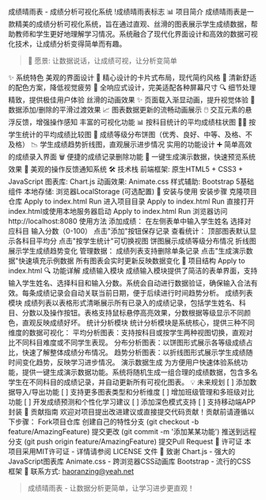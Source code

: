 成绩晴雨表 - 成绩分析可视化系统
!成绩晴雨表标志
📊 项目简介
成绩晴雨表是一款精美的成绩分析可视化系统，旨在通过直观、丝滑的图表展示学生成绩数据，帮助教师和学生更好地理解学习情况。系统融合了现代化界面设计和高效的数据可视化技术，让成绩分析变得简单而有趣。
> 📌 愿景: 让数据说话，让成绩可视，让分析变简单


✨ 系统特色
美观的界面设计
🎨 精心设计的卡片式布局，现代简约风格
🌈 清新舒适的配色方案，降低视觉疲劳
📱 全响应式设计，完美适配各种屏幕尺寸
🔍 细节处理精致，提供极佳用户体验
丝滑的动画效果
✨ 页面载入渐显动画，提升视觉体验
🔄 数据添加/删除的平滑过渡效果
📈 图表数据更新的流畅动画展示
🖱️ 交互元素的悬浮反馈，增强操作感知
丰富的可视化功能
📊 按科目统计的平均成绩柱状图
👨‍🎓 按学生统计的平均成绩比较图
🥧 成绩等级分布饼图（优秀、良好、中等、及格、不及格）
📉 学生成绩趋势折线图，直观展示进步情况
实用的功能设计
➕ 简单高效的成绩录入界面
🗑️ 便捷的成绩记录删除功能
🧪 一键生成演示数据，快速预览系统效果
🔔 美观的操作反馈通知系统
🛠️ 技术栈
前端框架: 原生HTML5 + CSS3 + JavaScript
图表库: Chart.js
动画效果: Animate.css
样式辅助: Bootstrap 5基础组件
本地存储: 浏览器LocalStorage (可选配置)
📲 安装与使用
安装步骤
克隆项目仓库
Apply to index.html
Run
进入项目目录
Apply to index.html
Run
直接打开index.html或使用本地服务器启动
Apply to index.html
Run
浏览器访问 http://localhost:8080
使用方法
添加成绩：
在左侧表单中输入学生姓名
选择对应科目
输入分数（0-100）
点击"添加"按钮保存记录
查看统计：
顶部图表默认显示各科目平均分
点击"按学生统计"可切换视图
饼图展示成绩等级分布情况
折线图展示学生成绩趋势变化
管理数据：
成绩列表支持删除单条记录
点击"生成演示数据"快速填充示例数据
所有图表会实时更新反映数据变化
📁 项目结构
Apply to index.html
🔍 功能详解
成绩输入模块
成绩输入模块提供了简洁的表单界面，支持输入学生姓名、选择科目和输入分数。系统会自动进行数据验证，确保输入合法有效。每条成绩记录会自动关联当前日期，便于后续进行时间趋势分析。
成绩列表模块
成绩列表以表格形式清晰展示所有已录入的成绩记录，包括学生姓名、科目、分数以及操作按钮。表格支持鼠标悬停高亮效果，分数根据等级显示不同颜色，直观反映成绩好坏。
统计分析模块
统计分析模块是系统核心，提供三种不同维度的数据可视化：
平均分析图表：支持按科目或按学生两种视图切换，直观对比不同科目难度或不同学生表现。
分布分析图表：以饼图形式展示各等级成绩占比，快速了解整体成绩分布情况。
趋势分析图表：以折线图形式展示学生成绩随时间变化趋势，反映学习进步情况。
演示数据生成
为方便用户快速体验系统功能，提供一键生成演示数据功能。系统将随机生成一组合理的成绩数据，包含多名学生在不同科目的成绩记录，并自动更新所有可视化图表。
💡 未来规划
[ ] 添加数据导入/导出功能
[ ] 支持更多图表类型和分析维度
[ ] 增加班级管理和多班级对比功能
[ ] 开发成绩预测和个性化学习建议
[ ] 添加深色模式支持
[ ] 支持移动端APP封装
📝 贡献指南
欢迎对项目提出改进建议或直接提交代码贡献！贡献前请遵循以下步骤：
Fork项目仓库
创建自己的特性分支 (git checkout -b feature/AmazingFeature)
提交更改 (git commit -m '添加某某功能')
推送到远程分支 (git push origin feature/AmazingFeature)
提交Pull Request
📜 许可证
本项目采用MIT许可证 - 详情请参阅 LICENSE 文件
🤝 致谢
Chart.js - 强大的JavaScript图表库
Animate.css - 跨浏览器CSS动画库
Bootstrap - 流行的CSS框架
📧 联系方式: haoranzing@yeah.net
> 成绩晴雨表 - 让数据分析更简单，让学习进步更直观！

